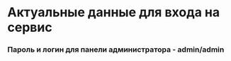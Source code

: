 # Актуальные данные для входа на сервис 

### Пароль и логин для панели администратора - admin/admin


